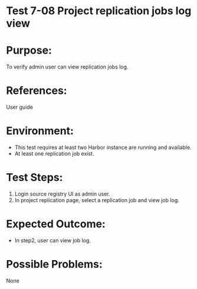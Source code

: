 Test 7-08 Project replication jobs log view
=======

# Purpose:

To verify admin user can view replication jobs log.

# References:
User guide

# Environment:

* This test requires at least two Harbor instance are running and available.
* At least one replication job exist.

# Test Steps:

1. Login source registry UI as admin user.
2. In project replication page, select a replication job and view job log.

# Expected Outcome:

* In step2, user can view job log.

# Possible Problems:
None
